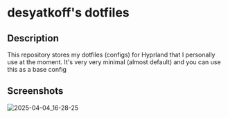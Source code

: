 # desyatkoff's dotfiles

## Description

This repository stores my dotfiles (configs) for Hyprland that I personally use at the moment. It's very very minimal (almost default) and you can use this as a base config

## Screenshots
![2025-04-04_16-28-25](https://github.com/user-attachments/assets/e37ca11f-538a-4f46-af63-acb9947d92dc)
